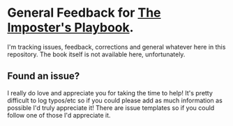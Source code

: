 # General Feedback for [The Imposter's Playbook](http://bigmachine.io/playbook).

I'm tracking issues, feedback, corrections and general whatever here in this repository. The book itself is not available here, unfortunately.

## Found an issue?

I really do love and appreciate you for taking the time to help! It's pretty difficult to log typos/etc so if you could please add as much information as possible I'd truly appreciate it! There are issue templates so if you could follow one of those I'd appreciate it.